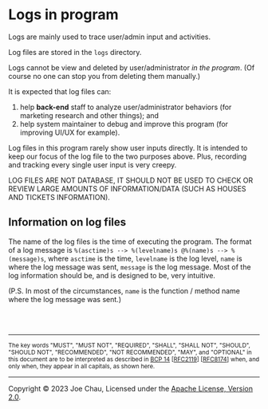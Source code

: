 # Logs in program

Logs are mainly used to trace user/admin input and activities.

Log files are stored in the `logs` directory.

Logs cannot be view and deleted by user/administrator *in the program*. 
(Of course no one can stop you from deleting them manually.)

It is expected that log files can:
1. help **back-end** staff to analyze user/administrator behaviors (for marketing research and other things); and
2. help system maintainer to debug and improve this program (for improving UI/UX for example).

Log files in this program rarely show user inputs directly. 
It is intended to keep our focus of the log file to the two purposes above. 
Plus, recording and tracking every single user input is very creepy.


LOG FILES ARE NOT DATABASE,
IT SHOULD NOT BE USED TO CHECK OR REVIEW LARGE AMOUNTS OF INFORMATION/DATA
(SUCH AS HOUSES AND TICKETS INFORMATION).


## Information on log files
The name of the log files is the time of executing the program.
The format of a log message is `%(asctime)s --> %(levelname)s @%(name)s --> %(message)s`,
where `asctime` is the time, `levelname` is the log level, `name` is where the log message
was sent, `message` is the log message. Most of the log information should be,
and is designed to be, very intuitive.

(P.S. In most of the circumstances, `name` is the function / method name where the log
message was sent.)



<br/><br/>

---
<small>
The key words "MUST", "MUST NOT", "REQUIRED", "SHALL", "SHALL
NOT", "SHOULD", "SHOULD NOT", "RECOMMENDED", "NOT RECOMMENDED",
"MAY", and "OPTIONAL" in this document are to be interpreted as
described in 
<a href="https://www.rfc-editor.org/bcp/bcp14" target="_blank">BCP 14</a>
[<a href="https://www.rfc-editor.org/rfc/rfc2119" target="_blank">RFC2119</a>]
[<a href="https://www.rfc-editor.org/rfc/rfc8174" target="_blank">RFC8174</a>]
when, and only when, they
appear in all capitals, as shown here.
</small>

---

Copyright © 2023 Joe Chau, Licensed under the 
<a href="https://www.apache.org/licenses/LICENSE-2.0" target="_blank">Apache License, Version 2.0</a>.
